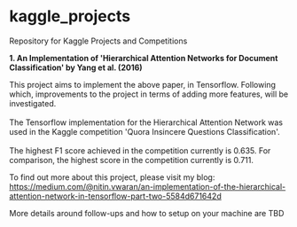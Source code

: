 # kaggle_projects
Repository for Kaggle Projects and Competitions


**1. An Implementation of 'Hierarchical Attention Networks for Document Classification' by Yang et al. (2016)**

This project aims to implement the above paper, in Tensorflow. Following which, improvements to the project in terms of adding more features, will be investigated. <br /> <br />
The Tensorflow implementation for the Hierarchical Attention Network was used in the Kaggle competition 'Quora Insincere Questions Classification'. <br /> <br />
The highest F1 score achieved in the competition currently is 0.635. For comparison, the highest score in the competition currently is 0.711.

To find out more about this project, please visit my blog: https://medium.com/@nitin.vwaran/an-implementation-of-the-hierarchical-attention-network-in-tensorflow-part-two-5584d671642d

More details around follow-ups and how to setup on your machine are TBD
